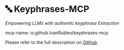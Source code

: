 # 🔤 Keyphrases-MCP

*Empowering LLMs with authentic keyphrase Extraction*

mcp-name: io.github.IvanRublev/keyphrases-mcp

Please refer to the full description on [GitHub](https://github.com/IvanRublev/keyphrases-mcp).

